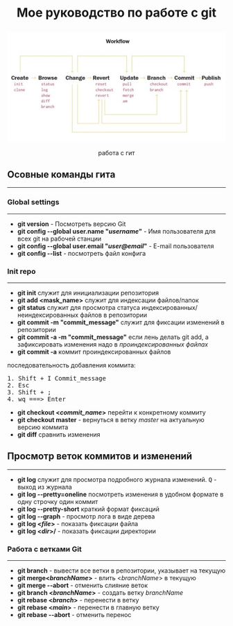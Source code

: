 # <p align = center> __Мое руководство по работе с git__ </p>
  
![git workflow](images/Git-flow.jpg)  
<p align = center>работа с гит</p> 

## __Осовные команды гита__
___
### __Global settings__
___
- **git version** - Посмотреть версию Git
- **git config --global user.name "*username*"** - Имя пользователя для всех git на рабочей станции
- **git config --global user.email "*user@email*"** - E-mail пользователя
- **git config --list** - посмотреть файл конфига
### __Init repo__
___
- **git init** служит для инициализации репозитория
- **git add <mask_name>** служит для индексации файлов/папок  
- **git status** служит для просмотра статуса индексированных/неиндексированных файлов в репозитории
- **git commit -m "commit_message"** служит для фиксации изменений в репозитории
- **git commit -a -m "commit_message"** если лень делать git add, а зафиксировать изменения надо в *проиндексированных файлах*
- **git commit -a** коммит проиндексированных файлов  

последовательность добавления коммита:
<pre>
1. <kbd>Shift</kbd> + <kbd>I</kbd> Commit_message
2. <kbd>Esc</kbd>
3. <kbd>Shift</kbd> + <kbd>;</kbd>
4. <kbd>w</kbd><kbd>q</kbd> ===> <kbd>Enter</kbd>
</pre>
- **git checkout <*commit_name*>** перейти к конкретному коммиту
- **git checkout master** - вернуться в ветку *master* на актуальную версию коммита
- **git diff** сравнить изменения
## __Просмотр веток коммитов и изменений__
___
- **git log** служит для просмотра подробного журнала изменений. <kbd>Q</kbd> - выход из журнала
- **git log --pretty=oneline** посмотреть изменения в удобном формате в одну строчку один коммит
- **git log --pretty-short** краткий формат фиксаций
- **git log --graph** - просмотр лога в виде дерева
- **git log <_file_>** - показать фиксации файла
- **git log <_dir_>/** - показать фиксации директории
### __Работа с ветками Git__
___
- **git branch** - вывести все ветки в репозитории, указывает на текущую
- **git merge<_branchName_>** - влить <_branchName_> в текущую
- **git merge --abort** - отменить слияние веток
- **git branch <_branchName_>** - создать ветку *branchName*
- **git rebase <_branch_>** - перенести в ветку
- **git rebase <_main_>** - перенести в главную ветку
- **git rebase --abort** - отменить перенос

